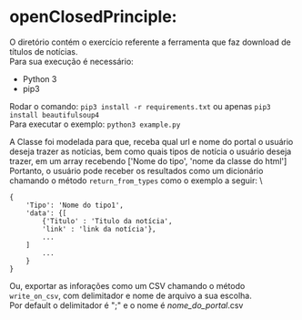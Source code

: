# openClosedPrinciple:
O diretório contém o exercício referente a ferramenta que faz download de títulos de notícias.\
Para sua execução é necessário:
- Python 3
- pip3

Rodar o comando: `pip3 install -r requirements.txt` ou apenas `pip3 install beautifulsoup4` \
Para executar o exemplo: `python3 example.py`

A Classe foi modelada para que, receba qual url e nome do portal o usuário deseja trazer as notícias, bem como quais tipos de notícia o usuário deseja trazer, em um array recebendo ['Nome do tipo', 'nome da classe do html']\
Portanto, o usuário pode receber os resultados como um dicionário chamando o método `return_from_types` como o exemplo a seguir: \ 
```
{
    'Tipo': 'Nome do tipo1',
    'data': {[
        {'Titulo' : 'Titulo da notícia',
        'link' : 'link da notícia'},
        ...
    ]
        ...
    }
}
```
Ou, exportar as inforações como um CSV chamando o método `write_on_csv`, com delimitador e nome de arquivo a sua escolha. \
Por default o delimitador é ";" e o nome é _nome_do_portal_.csv




